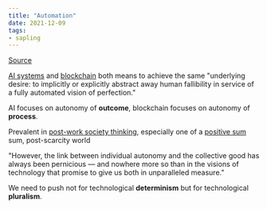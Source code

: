 ```yaml
---
title: "Automation"
date: 2021-12-09
tags:
- sapling
---
```


[Source](https://www.noemamag.com/ai-blockchain-human-autonomy-future/)

[AI systems](posts/ai-systems.md) and [blockchain](thoughts/blockchain.md) both means to achieve the same "underlying desire: to implicitly or explicitly abstract away human fallibility in service of a fully automated vision of perfection."

AI focuses on autonomy of **outcome**, blockchain focuses on autonomy of **process**.

Prevalent in [post-work society thinking](posts/play.md), especially one of a [positive sum](thoughts/positive%20sum.md) sum, post-scarcity world

"However, the link between individual autonomy and the collective good has always been pernicious — and nowhere more so than in the visions of technology that promise to give us both in unparalleled measure."

We need to push not for technological **determinism** but for technological **pluralism**.